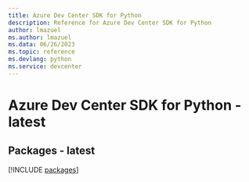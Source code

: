 ```yaml
---
title: Azure Dev Center SDK for Python
description: Reference for Azure Dev Center SDK for Python
author: lmazuel
ms.author: lmazuel
ms.data: 06/26/2023
ms.topic: reference
ms.devlang: python
ms.service: devcenter
---
```

# Azure Dev Center SDK for Python - latest
## Packages - latest
[!INCLUDE [packages](dev-center-index.md)]